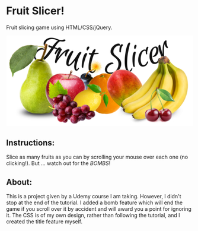 # Fruit Slicer!
Fruit slicing game using HTML/CSS/jQuery.

![fruit slicer, title](images/titlegithub.png)

## Instructions: 
Slice as many fruits as you can by scrolling your mouse over each one (no clicking!). But ... watch out for the *BOMBS*!

## About:
This is a project given by a Udemy course I am taking. However, I didn't stop at the end of the tutorial. I added a bomb feature which will end the game if you scroll over it by accident and will award you a point for ignoring it. The CSS is of my own design, rather than following the tutorial, and I created the title feature myself.
